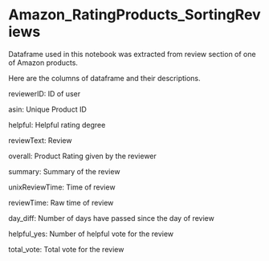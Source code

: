 # Amazon_RatingProducts_SortingReviews

Dataframe used in this notebook was extracted from review section of one of Amazon products. 

Here are the columns of dataframe and their descriptions.

reviewerID: ID of user

asin: Unique Product ID

helpful: Helpful rating degree

reviewText: Review

overall: Product Rating given by the reviewer

summary: Summary of the review

unixReviewTime: Time of review

reviewTime: Raw time of review

day_diff: Number of days have passed since the day of review

helpful_yes: Number of helpful vote for the review

total_vote: Total vote for the review
